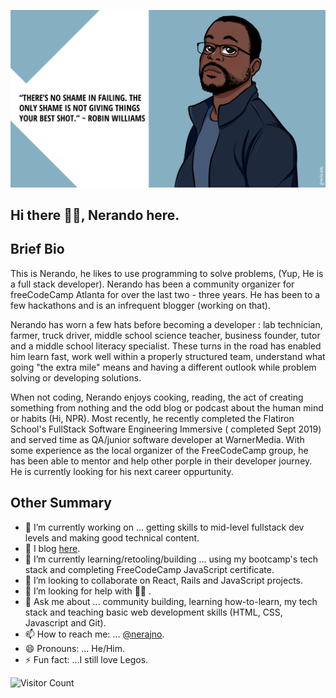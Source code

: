 


![my banner](https://github.com/Nerajno/nerajno/blob/master/banner.png)

## Hi there ✋🏽, Nerando here. 

## Brief Bio 
 This is Nerando, he likes to use programming to solve problems, (Yup, He is a full stack developer). Nerando has been a community organizer for freeCodeCamp Atlanta for over the last two - three  years. He has been to a few hackathons and is an infrequent blogger (working on that).

Nerando has worn a few hats before becoming a developer : lab technician, farmer, truck driver, middle school science teacher, business founder, tutor and a middle school literacy specialist. These turns in the road has enabled him learn fast, work well within a  properly structured team, understand what going "the extra mile" means and having a different outlook while problem solving or developing solutions.

When not coding, Nerando enjoys cooking, reading, the act of creating something from nothing and the odd blog or podcast about the human mind or habits (Hi, NPR). Most recently, he recently completed the Flatiron School's FullStack Software Engineering Immersive ( completed Sept 2019) and served time as QA/junior software  developer at WarnerMedia. With some experience as the local organizer of the FreeCodeCamp group, he has been able to mentor and help other porple in their developer journey. He is currently looking for his next career oppurtunity. 

## Other Summary
- 🔭 I’m currently working on ... getting skills to mid-level fullstack dev levels and making good technical content.
- 📝 I blog [here](https://dev.to/nerajno). 
- 🌱 I’m currently learning/retooling/building ...  using my bootcamp's tech stack and completing FreeCodeCamp JavaScript certificate.
- 👯 I’m looking to collaborate on React, Rails and JavaScript projects. 
- 🤔 I’m looking for help with ☝🏽 .
- 💬 Ask me about ... community building, learning how-to-learn, my tech stack and teaching basic web development skills (HTML, CSS, Javascript and Git).
- 📫 How to reach me: ...  [@nerajno](https://twitter.com/nerajno).
- 😄 Pronouns: ... He/Him.
- ⚡ Fun fact: ...I still love Legos. 

![Visitor Count](https://profile-counter.glitch.me/{nerajno}/count.svg)
